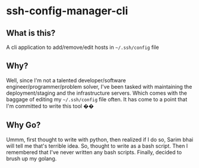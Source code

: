 # ssh-config-manager-cli

## What is this?

A cli application to add/remove/edit hosts in `~/.ssh/config` file

## Why?

Well, since I'm not a talented developer/software engineer/programmer/problem solver, I've been tasked with
maintaining the deployment/staging and the infrastructure servers. Which comes with the baggage of editing
my `~/.ssh/config` file often. It has come to a point that I'm committed to write this tool ��

## Why Go?

Ummm, first thought to write with python, then realized if I do so, Sarim bhai will tell me
that's terrible idea. So, thought to write as a bash script. Then I remembered that I've never
written any bash scripts. Finally, decided to brush up my golang.
